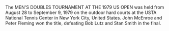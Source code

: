 The MEN'S DOUBLES TOURNAMENT AT THE 1979 US OPEN was held from August 28 to September 9, 1979 on the outdoor hard courts at the USTA National Tennis Center in New York City, United States. John McEnroe and Peter Fleming won the title, defeating Bob Lutz and Stan Smith in the final.
